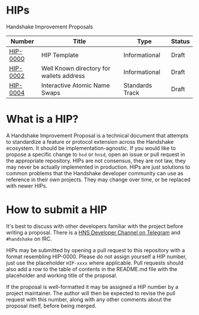 # HIPs

Handshake Improvement Proposals

| Number                  | Title                                    | Type          | Status |
| ----------------------- | ---------------------------------------- | ------------- | ------ |
| [HIP-0000](HIP-0000.md) | HIP Template                             | Informational | Draft  |
| [HIP-0002](HIP-0002.md) | Well Known directory for wallets address | Informational | Draft  |
| [HIP-0004](HIP-0004.md) | Interactive Atomic Name Swaps            | Standards Track | Draft    |

# What is a HIP?

A Handshake Improvement Proposal is a technical document that attempts to standardize a feature
or protocol extension across the Handshake ecosystem. It should be implementation-agnostic. If
you would like to propose a specific change to `hsd` or `hnsd`, open an issue or pull request
in the appropriate repository. HIPs are not consensus, they are not law, they may never be
actually implemented in production. HIPs are just solutions to common problems that the Handshake
developer community can use as reference in their own projects. They may change over time,
or be replaced with newer HIPs.

# How to submit a HIP

It's best to discuss with other developers familiar with the project before writing a proposal.
There is a [HNS Developer Channel on Telegram](https://t.me/hns_tech) and `#handshake` on IRC.

HIPs may be submitted by opening a pull request to this repository with a format resembling HIP-0000.
Please do not assign yourself a HIP number, just use the placeholder `HIP-xxxx` where applicable.
Pull requests should also add a row to the table of contents in the README.md file with the placeholder
and working title of the proposal.

If the proposal is well-formatted it may be assigned a HIP number by a project maintainer. The
author will then be expected to revise the pull request with this number, along with any other
comments about the proposal itself, before being merged.
